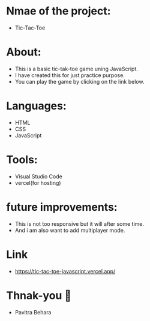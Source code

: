 # Nmae of the project:
- Tic-Tac-Toe 

# About:
- This is a basic tic-tak-toe game uning JavaScript.
- I have created this for just practice purpose.
- You can play the game by clicking on the link below.

# Languages:
- HTML
- CSS
- JavaScript 

# Tools:
- Visual Studio Code
- vercel(for hosting)

# future improvements:
- This is not too responsive but it will after some time.
- And i am also want to add multiplayer mode.

# Link
- https://tic-tac-toe-javascript.vercel.app/

# Thnak-you 💖
- Pavitra Behara
